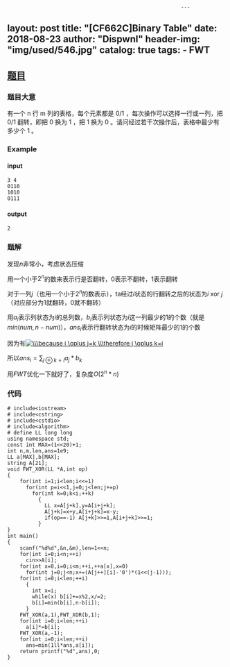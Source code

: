 															---
layout:     post
title:      "[CF662C]Binary Table"
date:       2018-08-23
author:     "Dispwnl"
header-img: "img/used/546.jpg"
catalog: true
tags:
    - FWT
---
## [题目](http://codeforces.com/problemset/problem/662/C)
### 题目大意
有一个 n 行 m 列的表格，每个元素都是 0/1 ，每次操作可以选择一行或一列，把 0/1 翻转，即把 0 换为 1 ，把 1 换为 0 。请问经过若干次操作后，表格中最少有多少个 1 。

### Example
#### input
```
3 4
0110
1010
0111
```
#### output
```
2
```
### 题解

发现$n$非常小，考虑状态压缩

用一个小于$2^n$的数来表示行是否翻转，0表示不翻转，1表示翻转

对于一列$j$（也用一个小于$2^n$的数表示），ta经过$i$状态的行翻转之后的状态为$i$ xor $j$（对应部分为1就翻转，0就不翻转）

用$a_i$表示列状态为$i$的总列数，$b_i$表示列状态为$i$这一列最少的1的个数（就是$min(num,n-num)）$，$ans_i$表示行翻转状态为$i$的时候矩阵最少的1的个数

因为有<a href="http://www.codecogs.com/eqnedit.php?latex=\\\because&space;i&space;\oplus&space;j=k&space;\\\therefore&space;j&space;\oplus&space;k=i" target="_blank"><img src="http://latex.codecogs.com/gif.latex?\\\because&space;i&space;\oplus&space;j=k&space;\\\therefore&space;j&space;\oplus&space;k=i" title="\\\because i \oplus j=k \\\therefore j \oplus k=i" /></a>

所以$ans_i=\sum_{j \oplus k=i}a_j*b_k$

用$FWT$优化一下就好了，复杂度$O(2^n*n)$

### 代码
```
# include<iostream>
# include<cstring>
# include<cstdio>
# include<algorithm>
# define LL long long
using namespace std;
const int MAX=(1<<20)+1;
int n,m,len,ans=1e9;
LL a[MAX],b[MAX];
string A[21];
void FWT_XOR(LL *A,int op)
{
	for(int i=1;i<len;i<<=1)
	  for(int p=i<<1,j=0;j<len;j+=p)
	    for(int k=0;k<i;++k)
	      {
	      	LL x=A[j+k],y=A[i+j+k];
	      	A[j+k]=x+y,A[i+j+k]=x-y;
	      	if(op==-1) A[j+k]>>=1,A[i+j+k]>>=1;
		  }
}
int main()
{
	scanf("%d%d",&n,&m),len=1<<n;
	for(int i=0;i<n;++i)
	  cin>>A[i];
	for(int x=0,i=0;i<m;++i,++a[x],x=0)
	  for(int j=0;j<n;x+=(A[j++][i]-'0')*(1<<(j-1)));
	for(int i=0;i<len;++i)
	  {
	  	int x=i;
	  	while(x) b[i]+=x%2,x/=2;
	  	b[i]=min(b[i],n-b[i]);
	  }
	FWT_XOR(a,1),FWT_XOR(b,1);
	for(int i=0;i<len;++i)
	  a[i]*=b[i];
	FWT_XOR(a,-1);
	for(int i=0;i<len;++i)
	  ans=min(1ll*ans,a[i]);
	return printf("%d",ans),0;
}
```
